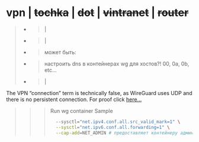 #  vpn | ~~tochka~~ | ~~dot~~ | ~~vintranet~~ | ~~router~~ 

> - > |
> - > |
> - > может быть:
> - > настроить dns в контейнерах wg для хостов?! 00, 0a, 0b, etc...
> - > |

The VPN “connection” term is technically false, as WireGuard uses UDP and there is no persistent connection. For proof click [here…](https://ubuntu.com/server/docs/wireguard-vpn-introduction#main-content)

>>> Run wg container Sample
>>> ```sh
>>>   --sysctl="net.ipv4.conf.all.src_valid_mark=1" \
>>>   --sysctl="net.ipv6.conf.all.forwarding=1" \
>>>   --cap-add=NET_ADMIN # предоставляет контейнеру администрирование сетевых интерфейсов..
>>> ```

